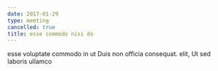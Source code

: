 ```yaml
---
date: 2017-01-29
type: meeting
cancelled: true
title: esse commodo nisi do
---
```

esse voluptate commodo in ut Duis non officia consequat. elit, Ut sed laboris ullamco